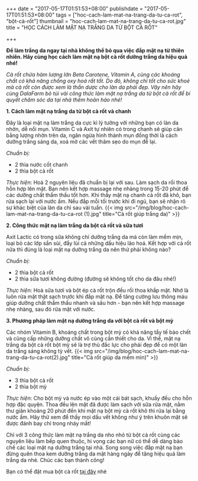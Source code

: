 +++
date = "2017-05-17T01:51:53+08:00"
publishdate = "2017-05-17T01:51:53+08:00"
tags = ["hoc-cach-lam-mat-na-trang-da-tu-ca-rot", "bột-cà-rốt"]
thumbnail = "hoc-cach-lam-mat-na-trang-da-tu-ca-rot.jpg"
title = "HỌC CÁCH LÀM MẶT NẠ TRẮNG DA TỪ BỘT CÀ RỐT"

+++
 
 **Để làm trắng da ngay tại nhà không thể bỏ qua việc đắp mặt nạ từ thiên nhiên. Hãy cùng học cách làm mặt nạ bột cà rốt dưỡng trắng da hiệu quả nhé!**

_Cà rốt chứa hàm lượng lớn Beta Carotene, Vitamin A, cùng các khoáng chất có khả năng chống oxy hoá rất tốt. Do đó, không chỉ tốt cho sức khoẻ mà cà rốt còn được xem là thần dược cho làn da phái đẹp. Vậy nên hãy cùng DalaFarm bỏ túi vài công thức làm mặt nạ trắng da từ bột cà rốt để bí quyết chăm sóc da tại nhà thêm hoàn hảo nhé!_

**1. Cách làm mặt nạ trắng da từ bột cà rốt và chanh**

Đây là loại mặt nạ làm trắng da cực kì lý tưởng với những bạn có làn da nhờn, dễ nổi mụn. Vitamin C và Axit tự nhiên có trong chanh sẽ giúp cân bằng lượng nhờn trên da, ngăn ngừa hình thành mụn đồng thời là cách dưỡng trắng sáng da, xoá mờ các vết thâm sẹo do mụn để lại.

_Chuẩn bị:_ 

* 2 thìa nước cốt chanh
* 2 thìa bột cà rốt

_Thực hiện:_ Hoà 2 nguyên liệu đã chuẩn bị lại với sau. Làm sạch da rồi thoa hỗn hợp lên mặt. Bạn nên kết hợp massage nhẹ nhàng trong 15-20 phút để các dưỡng chất thẩm thấu tốt hơn. Khi thấy mặt nạ chanh cà rốt đã khô, bạn rửa sạch lại với nước ấm. Nếu đắp mỗi tối trước khi đi ngủ, bạn sẽ nhận rõ sự khác biệt của làn da chỉ sau vài tuần.
{{< img src="/img/blog/hoc-cach-lam-mat-na-trang-da-tu-ca-rot (1).jpg" title="Cà rốt giúp trắng da)" >}}

**2. Công thức mặt nạ làm trắng da bột cà rốt và sữa tươi**

Axit Lactic có trong sữa không chỉ dưỡng trắng da mà còn làm mềm mịn, loại bỏ các lớp sần sùi, đẩy lùi cả những dấu hiệu lão hoá. Kết hợp với cà rốt nữa thì đúng là loại mặt nạ dưỡng trắng da nên thử phải không nào?

_Chuẩn bị:_ 

* 2 thìa bột cà rốt
* 2 thìa sữa tươi không đường (đường sẽ không tốt cho da đâu nhé!)

_Thực hiện:_ Hoà sữa tươi và bột ép cà rốt trộn đều rồi thoa khắp mặt. Nhớ là luôn rửa mặt thật sạch trước khi đắp mặt nạ. Để tăng cường lưu thông máu giúp dưỡng chất thẩm thấu nhanh và sâu hơn - bạn nên kết hợp massage nhẹ nhàng, sau đó rửa mặt với nước.

**3. Phương pháp làm mặt nạ dưỡng trắng da với bột cà rốt và bột mỳ**

Các nhóm Vitamin B, khoáng chất trong bột mỳ có khả năng tẩy tế bào chết và cũng cấp những dưỡng chất vô cùng cần thiết cho da. Vì thế, mặt nạ trắng da bột cà rốt bột mỳ sẽ là trợ thủ đắc lực cho phái đẹp để có một làn da trắng sáng không tỳ vết.
{{< img src="/img/blog/hoc-cach-lam-mat-na-trang-da-tu-ca-rot(2).jpg" title="Cà rốt giúp da mềm mìn)" >}}

_Chuẩn bị:_ 

* 3 thìa bột cà rốt
* 2 thìa bột mỳ
 
 _Thực hiện:_ Cho bột mỳ và nước ép vào một cái bát sạch, khuấy đều cho hỗn hợp đặc quyện. Thoa đều lên mặt đã được làm sạch với sữa rửa mặt, nằm thư giãn khoảng 20 phút đến khi mặt nạ bột mỳ cà rốt khô thì rửa lại bằng nước ấm. Hãy thử xem để thấy mọi dấu vết không như ý trên khuôn mặt sẽ được đánh bay chỉ trong nháy mắt!

Chỉ với 3 công thức làm mặt nạ trắng da nho nhỏ từ bột cà rốt cùng các nguyên liệu làm bếp quen thuộc, hi vọng các bạn nữ có thể dễ dàng bào chế các loại mặt nạ dưỡng trắng tại nhà. Song song việc đắp mặt nạ bạn đừng quên thoa kem dưỡng trắng da mặt hàng ngày để tăng hiệu quả làm trắng da nhé. Chúc các bạn thành công!

Bạn có thể đặt mua bột cà rốt [tại đây](/san-pham/bột-cà-rốt-50g/) nhé
